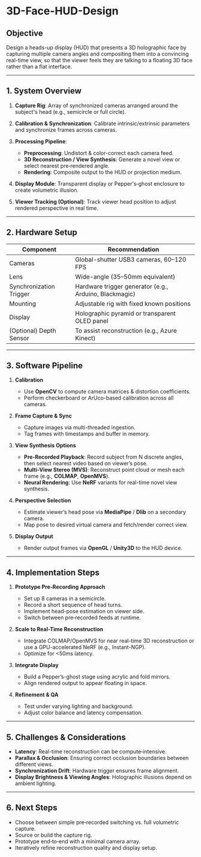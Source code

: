 # 3D-Face-HUD-Design

## Objective

Design a heads-up display (HUD) that presents a 3D holographic face by capturing multiple camera angles and compositing them into a convincing real-time view, so that the viewer feels they are talking to a floating 3D face rather than a flat interface.

---

## 1. System Overview

1. **Capture Rig**: Array of synchronized cameras arranged around the subject's head (e.g., semicircle or full circle).
2. **Calibration & Synchronization**: Calibrate intrinsic/extrinsic parameters and synchronize frames across cameras.
3. **Processing Pipeline**:

   * **Preprocessing**: Undistort & color-correct each camera feed.
   * **3D Reconstruction / View Synthesis**: Generate a novel view or select nearest pre‑rendered angle.
   * **Rendering**: Composite output to the HUD or projection medium.
4. **Display Module**: Transparent display or Pepper's‑ghost enclosure to create volumetric illusion.
5. **Viewer Tracking (Optional)**: Track viewer head position to adjust rendered perspective in real time.

---

## 2. Hardware Setup

| Component               | Recommendation                                         |
| ----------------------- | ------------------------------------------------------ |
| Cameras                 | Global-shutter USB3 cameras, 60–120 FPS                |
| Lens                    | Wide-angle (35–50mm equivalent)                        |
| Synchronization Trigger | Hardware trigger generator (e.g., Arduino, Blackmagic) |
| Mounting                | Adjustable rig with fixed known positions              |
| Display                 | Holographic pyramid or transparent OLED panel          |
| (Optional) Depth Sensor | To assist reconstruction (e.g., Azure Kinect)          |

---

## 3. Software Pipeline

1. **Calibration**

   * Use **OpenCV** to compute camera matrices & distortion coefficients.
   * Perform checkerboard or ArUco-based calibration across all cameras.

2. **Frame Capture & Sync**

   * Capture images via multi-threaded ingestion.
   * Tag frames with timestamps and buffer in memory.

3. **View Synthesis Options**

   * **Pre‑Recorded Playback**: Record subject from N discrete angles, then select nearest video based on viewer’s pose.
   * **Multi-View Stereo (MVS)**: Reconstruct point cloud or mesh each frame (e.g., **COLMAP**, **OpenMVS**).
   * **Neural Rendering**: Use **NeRF** variants for real-time novel view synthesis.

4. **Perspective Selection**

   * Estimate viewer’s head pose via **MediaPipe** / **Dlib** on a secondary camera.
   * Map pose to desired virtual camera and fetch/render correct view.

5. **Display Output**

   * Render output frames via **OpenGL** / **Unity3D** to the HUD device.

---

## 4. Implementation Steps

1. **Prototype Pre‑Recording Approach**

   * Set up 8 cameras in a semicircle.
   * Record a short sequence of head turns.
   * Implement head-pose estimation on viewer side.
   * Switch between pre‑recorded feeds at runtime.

2. **Scale to Real-Time Reconstruction**

   * Integrate COLMAP/OpenMVS for near real-time 3D reconstruction or use a GPU-accelerated NeRF (e.g., Instant-NGP).
   * Optimize for <50ms latency.

3. **Integrate Display**

   * Build a Pepper’s-ghost stage using acrylic and fold mirrors.
   * Align rendered output to appear floating in space.

4. **Refinement & QA**

   * Test under varying lighting and background.
   * Adjust color balance and latency compensation.

---

## 5. Challenges & Considerations

* **Latency**: Real-time reconstruction can be compute‑intensive.
* **Parallax & Occlusion**: Ensuring correct occlusion boundaries between different views.
* **Synchronization Drift**: Hardware trigger ensures frame alignment.
* **Display Brightness & Viewing Angles**: Holographic illusions depend on ambient lighting.

---

## 6. Next Steps

* Choose between simple pre‑recorded switching vs. full volumetric capture.
* Source or build the capture rig.
* Prototype end‑to‑end with a minimal camera array.
* Iteratively refine reconstruction quality and display setup.
